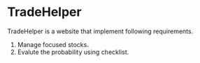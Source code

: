 TradeHelper
===========
TradeHelper is a website that implement following requirements.

1. Manage focused stocks.
2. Evalute the probability using checklist.
